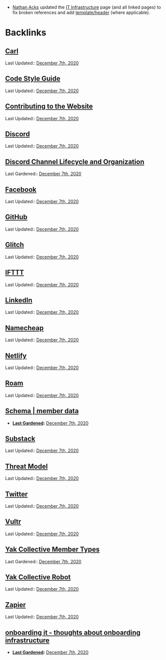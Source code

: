 - [Nathan Acks](<Nathan Acks.md>) updated the [IT Infrastructure](<IT Infrastructure.md>) page (and all linked pages) to fix broken references and add [template/header](<template/header.md>) (where applicable).

# Backlinks
## [Carl](<Carl.md>)
Last Updated:: [December 7th, 2020](<December 7th, 2020.md>)

## [Code Style Guide](<Code Style Guide.md>)
Last Updated:: [December 7th, 2020](<December 7th, 2020.md>)

## [Contributing to the Website](<Contributing to the Website.md>)
Last Updated:: [December 7th, 2020](<December 7th, 2020.md>)

## [Discord](<Discord.md>)
Last Updated:: [December 7th, 2020](<December 7th, 2020.md>)

## [Discord Channel Lifecycle and Organization](<Discord Channel Lifecycle and Organization.md>)
Last Gardened:: [December 7th, 2020](<December 7th, 2020.md>)

## [Facebook](<Facebook.md>)
Last Updated:: [December 7th, 2020](<December 7th, 2020.md>)

## [GitHub](<GitHub.md>)
Last Updated:: [December 7th, 2020](<December 7th, 2020.md>)

## [Glitch](<Glitch.md>)
Last Updated:: [December 7th, 2020](<December 7th, 2020.md>)

## [IFTTT](<IFTTT.md>)
Last Updated:: [December 7th, 2020](<December 7th, 2020.md>)

## [LinkedIn](<LinkedIn.md>)
Last Updated:: [December 7th, 2020](<December 7th, 2020.md>)

## [Namecheap](<Namecheap.md>)
Last Updated:: [December 7th, 2020](<December 7th, 2020.md>)

## [Netlify](<Netlify.md>)
Last Updated:: [December 7th, 2020](<December 7th, 2020.md>)

## [Roam](<Roam.md>)
Last Updated:: [December 7th, 2020](<December 7th, 2020.md>)

## [Schema | member data](<Schema | member data.md>)
- **[Last Gardened](<Last Gardened.md>):** [December 7th, 2020](<December 7th, 2020.md>)

## [Substack](<Substack.md>)
Last Updated:: [December 7th, 2020](<December 7th, 2020.md>)

## [Threat Model](<Threat Model.md>)
Last Updated:: [December 7th, 2020](<December 7th, 2020.md>)

## [Twitter](<Twitter.md>)
Last Updated:: [December 7th, 2020](<December 7th, 2020.md>)

## [Vultr](<Vultr.md>)
Last Updated:: [December 7th, 2020](<December 7th, 2020.md>)

## [Yak Collective Member Types](<Yak Collective Member Types.md>)
Last Gardened:: [December 7th, 2020](<December 7th, 2020.md>)

## [Yak Collective Robot](<Yak Collective Robot.md>)
Last Updated:: [December 7th, 2020](<December 7th, 2020.md>)

## [Zapier](<Zapier.md>)
Last Updated:: [December 7th, 2020](<December 7th, 2020.md>)

## [onboarding it - thoughts about onboarding infrastructure](<onboarding it - thoughts about onboarding infrastructure.md>)
- **[Last Gardened](<Last Gardened.md>):** [December 7th, 2020](<December 7th, 2020.md>)

